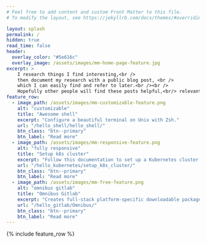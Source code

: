 ```yaml
---
# Feel free to add content and custom Front Matter to this file.
# To modify the layout, see https://jekyllrb.com/docs/themes/#overriding-theme-defaults

layout: splash
permalink: /
hidden: true
read_time: false
header:
  overlay_color: "#5e616c"
  overlay_image: /assets/images/mm-home-page-feature.jpg
excerpt: >
    I research things I find interesting,<br />
    then document my research with a public blog post, <br />
    which I can easily find and refer to later.<br /><br />
    Hopefully other people will find these posts helpful,<br/> relevant, or interesting.
feature_row:
  - image_path: /assets/images/mm-customizable-feature.png
    alt: "customizable"
    title: "Awesome shell"
    excerpt: "Configure a beautiful terminal on Unix with Zsh."
    url: "/hello_shell/hello_shell/"
    btn_class: "btn--primary"
    btn_label: "Read more"
  - image_path: /assets/images/mm-responsive-feature.png
    alt: "fully responsive"
    title: "Setup k8s cluster"
    excerpt: "Follow this documentation to set up a Kubernetes cluster on Ubuntu."
    url: "/hello_kubernetes/setup_k8s_cluster/"
    btn_class: "btn--primary"
    btn_label: "Read more"
  - image_path: /assets/images/mm-free-feature.png
    alt: "omnibus gitlab"
    title: "Omnibus Gitlab"
    excerpt: "Creates full-stack platform-specific downloadable packages for GitLab."
    url: "/hello_gitlab/Omnibus/"
    btn_class: "btn--primary"
    btn_label: "Read more"
---
```


{% include feature_row %}
